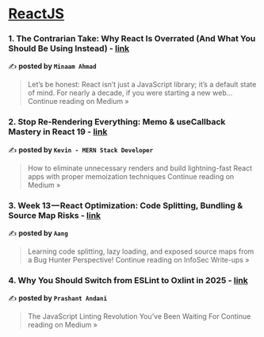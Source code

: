 
<h1><a href=https://medium.com/tag/reactjs/recommended target="_blank" rel="noopener noreferrer">ReactJS</a></h1>
<h3>1. The Contrarian Take: Why React Is Overrated (And What You Should Be Using Instead) - <a href="https://medium.com/@minaamahmad/the-contrarian-take-why-react-is-overrated-and-what-you-should-be-using-instead-77bbead84e77?source=rss------reactjs-5" target="_blank" rel="noopener noreferrer">link</a></h3>

✍️ **posted by `Minaam Ahmad`**

<blockquote>Let’s be honest: React isn’t just a JavaScript library; it’s a default state of mind. For nearly a decade, if you were starting a new web…
Continue reading on Medium »</blockquote>

<h3>2. Stop Re-Rendering Everything: Memo & useCallback Mastery in React 19 - <a href="https://medium.com/@mernstackdevbykevin/stop-re-rendering-everything-memo-usecallback-mastery-in-react-19-b16966129d53?source=rss------reactjs-5" target="_blank" rel="noopener noreferrer">link</a></h3>

✍️ **posted by `Kevin - MERN Stack Developer`**

<blockquote>How to eliminate unnecessary renders and build lightning-fast React apps with proper memoization techniques
Continue reading on Medium »</blockquote>

<h3>3. Week 13 — React Optimization: Code Splitting, Bundling & Source Map Risks - <a href="https://infosecwriteups.com/week-13-react-optimization-code-splitting-bundling-source-map-risks-962c08435a83?source=rss------reactjs-5" target="_blank" rel="noopener noreferrer">link</a></h3>

✍️ **posted by `Aang`**

<blockquote>Learning code splitting, lazy loading, and exposed source maps from a Bug Hunter Perspective!
Continue reading on InfoSec Write-ups »</blockquote>

<h3>4. Why You Should Switch from ESLint to Oxlint in 2025 - <a href="https://medium.com/@prashant.andani/why-you-should-switch-from-eslint-to-oxlint-in-2025-2603ba8bbdbc?source=rss------reactjs-5" target="_blank" rel="noopener noreferrer">link</a></h3>

✍️ **posted by `Prashant Andani`**

<blockquote>The JavaScript Linting Revolution You’ve Been Waiting For
Continue reading on Medium »</blockquote>

